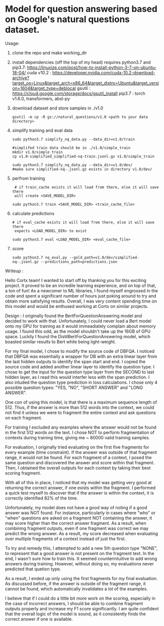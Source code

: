 # Model for question answering based on Google's natural questions dataset.

Usage: 
1) clone the repo and make working_dir
2) install dependencies (off the top of my head)
	requires python3.7 and pip3.7: https://linuxize.com/post/how-to-install-python-3-7-on-ubuntu-18-04/
	cuda v10.2 : https://developer.nvidia.com/cuda-10.2-download-archive?target_os=Linux&target_arch=x86_64&target_distro=Ubuntu&target_version=1604&target_type=deblocal
	gsutil : https://cloud.google.com/storage/docs/gsutil_install
	pip3.7 : torch v1.6.0, transformers, absl-py



3) download dataset and store samples in ./v1.0

	```
	gsutil -m cp -R gs://natural_questions/v1.0 <path to your data directory>
	```
4) simplify training and eval data
	
	```
	sudo python3.7 simplify_nq_data.py --data_dir=v1.0/train
	
	#simplifed train data should be in ./v1.0/simple_train 
	mkdir v1.0/simple_train
	cp v1.0-simplified_simplified-nq-train.jsonl.gz v1.0/simple_train

	sudo python3.7 simplify_nq_data.py --data_dir=v1.0/dev/
	#make sure simplified-nq-.jsonl.gz exists in directory v1.0/dev/ 
	```

5) perfrom training
	
	```
	 # if train_cache exists it will load from there, else it will save there
	 will create <SAVE_MODEL_DIR> 
	 
	sudo python3.7 train <SAVE_MODEL_DIR> <train_cache_file>
	```
6) calculate predictions
	
	```
	# if eval_cache exists it will load from there, else it will save there
	 expects <LOAD_MODEL_DIR> to exist 
	
	sudo python3.7 eval <LOAD_MODEL_DIR> <eval_cache_file>
	```
7) score
	
	```
	sudo python3.7 nq_eval.py --gold_path=v1.0/dev/simplified-nq-.jsonl.gz --predictions_path=predictions.json
	```

Writeup :

Hello Cortx team! I wanted to start off by thanking you for this exciting project. It proved to be an incredile learning experience, and on top of that, a ton of fun! As a newcomer to ML libraries, I found myself engrossed in the code and spent a significant number of hours just poking around to try and obtain more satisfying results. Overall, I was very content spending time on this model and would be enthused working at Cortx on similar projects.

Design : 
I originally found the BertForQuestionAnswering model and decided to work with that. Unfortunately, I could never load a Bert model onto my GPU for training as it would immeadiately complain about memory usage. I found this odd, as the model shouldn't take up the 16GB of GPU space. Luckily I found the DistilBertForQuestionAnswering model, which boasted similar results to Bert while being light-weight. 

For my final model, I chose to modify the source code of DBFQA. I noticed that DBFQA was essentially a wrapper for DB with an extra linear layer from the last hidden outputs to identify the span start and end. I copied the source code and added another linear layer to identify the question type. I chose to get the input for the question type layer from the SECOND to last hidden layer, as I read this would interfer less with the span prediction. I also inluded the question type prediction in loss calculations. I chose only 4 possible question types: "YES, "NO", "SHORT ANSWER" and "LONG ANSWER".

One con of using this model, is that there is a maximum sequence length of 512. Thus, if the answer is more than 512 words into the context, we could not find it unless we were to fragment the entire context and ask questions on each fragment. 

For training I excluded any examples where the answer would not be found in the first 512 words on the text. I chose NOT to perform fragmentation of contexts during training time, giving me ~ 80000 valid training samples.

For evaluation, I originally tried evaluating on the first five fragments for every example (time constraint). If the answer was outside of that fragment range, it would not be found. For each fragment of a context, I posed the same question and discovered the answer and score within that fragment. Then, I obtained the overall outputs for each context by taking their best scoring fragment.

With all of this in place, I noticed that my model was getting very good at returning the correct answer, if one exists within the fragment. I performed a quick test myself to discover that if the answer is within the context, it is correctly identified 82% of the time. 

Unfortunately, my model does not have a good way of noting if a good answer was NOT found. For instance, particularly in cases where "who" or "when" questions are asked on a fragment NOT containing the answer, it may score higher than the correct answer fragment. As a result, when combining fragment outputs, even if one fragment was correct we may predict the wrong answer. As a result, my score decreased when evaluating over multiple fragments of a context instead of just the first.

To try and remedy this, I attempted to add a new 5th question type "NONE", to represent that a good answer is not present on the fragment text. In the end, I wasn't sure how to train this. It seemed counterintuitive to add wrong answers during training. However, without doing so, my evaluations never predicted that quetion type.

As a result, I ended up only using the first fragments for my final evaluation. As discussed before, if the answer is outside of the fragment range, it cannot be found, which automatically invalidates a lot of the examples. 

I believe that if I could do a little bit more work on the scoring, especially in the case of incorrect answers, I should be able to combine fragment outputs properly and increase my F1 score significantly. I am quite confident that the overall logic of the model is sound, as it consistently finds the correct answer if one is available. 